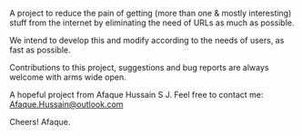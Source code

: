 A project to reduce the pain of getting (more than one & mostly interesting) stuff from the internet by eliminating the need of URLs as much as possible.  

We intend to develop this and modify according to the needs of users, as fast as possible.

Contributions to this project, suggestions and bug reports are always welcome with arms wide open.

A hopeful project from Afaque Hussain S J.
Feel free to contact me: Afaque.Hussain@outlook.com

Cheers!
Afaque.

